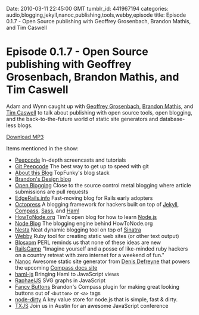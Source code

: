 Date: 2010-03-11 22:45:00 GMT
tumblr_id: 441967194
categories: audio,blogging,jekyll,nanoc,publishing,tools,webby,episode
title: Episode 0.1.7 - Open Source publishing with Geoffrey Grosenbach, Brandon Mathis, and Tim Caswell

# Episode 0.1.7 - Open Source publishing with Geoffrey Grosenbach, Brandon Mathis, and Tim Caswell

Adam and Wynn caught up with [Geoffrey Grosenbach](http://topfunky.com/), [Brandon Mathis](http://brandonmathis.com/), and [Tim Caswell](http://github.com/creationix/howtonode.org) to talk about publishing with open source tools, open blogging, and the back-to-the-future world of static site generators and database-less blogs.

[Download MP3](http://www.buzzsprout.com/105/3197-episode-0-1-7-open-source-publishing-with-geoffrey-grosenbach-brandon-mathis-and-tim-caswell.mp3)

Items mentioned in the show:

* [Peepcode](http://peepcode.com) In-depth screencasts and tutorials
* [Git Peepcode](http://peepcode.com/products/git) The best way to get up to speed with git
* [About this Blog](http://blog.peepcode.com/tutorials/2010/about-this-blog) TopFunky's blog stack
* [Brandon's Design blog](http://brandonmathis.com)
* [Open Blogging](http://brandonmathis.com/blog/2010/02/09/edgerails.info-and-open-blogging/) Close to the source control metal blogging where article submissions are pull requests
* [EdgeRails.info](http://edgerails.info) Fast-moving blog for Rails early adopters
* [Octopress](http://github.com/imathis/octopress) A blogging framework for hackers built on top of [Jekyll](http://github.com/mojombo/jekyll), [Compass](http://compass-style.org), [Sass](http://sass-lang.com), and [Haml](http://haml-lang.com/)
* [HowToNode.org](http://howtonode.org) Tim's open blog for how to learn [Node.js](http://nodejs.org)
* [Node Blog](http://github.com/creationix/node-blog) The blogging engine behind HowToNode.org
* [Nesta](http://effectif.com/nesta) Neat dynamic blogging tool on top of [Sinatra](http://sinatrarb.com)
* [Webby](http://webby.rubyforge.org/tutorial/) Ruby tool for creating static web sites (or other text output)
* [Blosxom](http://www.blosxom.com/) PERL reminds us that none of these ideas are new
* [RailsCamp](http://railscamps.com/) "Imagine yourself and a posse of like-minded ruby hackers on a country retreat with zero internet for a weekend of fun."
* [Nanoc](http://nanoc.stoneship.org/) Awesome static site generator from [Denis Defreyne](http://twitter.com/ddfreyne) that powers the upcoming [Compass docs site](http://compass-style.org/docs/)
* [haml-js](http://github.com/creationix/haml-js) Bringing Haml to JavaScript views
* [RaphaelJS](http://raphaeljs.com/) SVG graphs in JavaScript
* [Fancy Buttons](http://brandonmathis.com/projects/fancy-buttons/) Brandon's Compass plugin for making great looking buttons out of `<button>` or `<a>` tags
* [node-dirty](http://github.com/felixge/node-dirty) A key value store for node.js that is simple, fast & dirty.
* [TXJS](http://twitter.com/txjs) Join us in Austin for an awesome JavaScript conference
